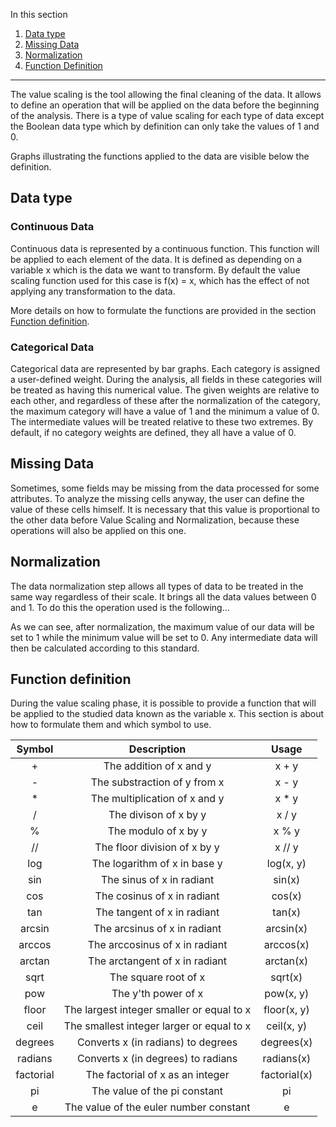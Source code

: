 In this section

1. [Data type](#data-type)
2. [Missing Data](#missing-Data)
3. [Normalization](#normalization)
4. [Function Definition](#function-definition)

---

The value scaling is the tool allowing the final cleaning of the data. It allows to define an operation that will be applied on the data before the beginning of the analysis. There is a type of value scaling for each type of data except the Boolean data type which by definition can only take the values of 1 and 0.

Graphs illustrating the functions applied to the data are visible below the definition.

## Data type

### Continuous Data

Continuous data is represented by a continuous function. This function will be applied to each element of the data. It is defined as depending on a variable x which is the data we want to transform. By default the value scaling function used for this case is f(x) = x, which has the effect of not applying any transformation to the data.

More details on how to formulate the functions are provided in the section [Function definition](#function-definition).

### Categorical Data

Categorical data are represented by bar graphs. Each category is assigned a user-defined weight. During the analysis, all fields in these categories will be treated as having this numerical value. The given weights are relative to each other, and regardless of these after the normalization of the category, the maximum category will have a value of 1 and the minimum a value of 0. The intermediate values will be treated relative to these two extremes. By default, if no category weights are defined, they all have a value of 0.

## Missing Data

Sometimes, some fields may be missing from the data processed for some attributes. To analyze the missing cells anyway, the user can define the value of these cells himself. It is necessary that this value is proportional to the other data before Value Scaling and Normalization, because these operations will also be applied on this one.

## Normalization

The data normalization step allows all types of data to be treated in the same way regardless of their scale. It brings all the data values between 0 and 1. To do this the operation used is the following...

As we can see, after normalization, the maximum value of our data will be set to 1 while the minimum value will be set to 0. Any intermediate data will then be calculated according to this standard.

## Function definition

During the value scaling phase, it is possible to provide a function that will be applied to the studied data known as the variable x. This section is about how to formulate them and which symbol to use.

|  Symbol   |                Description                |    Usage     |
| :-------: | :---------------------------------------: | :----------: |
|     +     |          The addition of x and y          |    x + y     |
|     -     |       The substraction of y from x        |    x - y     |
|    \*     |       The multiplication of x and y       |    x \* y    |
|     /     |           The divison of x by y           |    x / y     |
|     %     |           The modulo of x by y            |    x % y     |
|    //     |       The floor division of x by y        |    x // y    |
|    log    |       The logarithm of x in base y        |  log(x, y)   |
|    sin    |         The sinus of x in radiant         |    sin(x)    |
|    cos    |        The cosinus of x in radiant        |    cos(x)    |
|    tan    |        The tangent of x in radiant        |    tan(x)    |
|  arcsin   |       The arcsinus of x in radiant        |  arcsin(x)   |
|  arccos   |      The arccosinus of x in radiant       |  arccos(x)   |
|  arctan   |      The arctangent of x in radiant       |  arctan(x)   |
|   sqrt    |           The square root of x            |   sqrt(x)    |
|    pow    |            The y'th power of x            |  pow(x, y)   |
|   floor   | The largest integer smaller or equal to x | floor(x, y)  |
|   ceil    | The smallest integer larger or equal to x |  ceil(x, y)  |
|  degrees  |    Converts x (in radians) to degrees     |  degrees(x)  |
|  radians  |    Converts x (in degrees) to radians     |  radians(x)  |
| factorial |     The factorial of x as an integer      | factorial(x) |
|    pi     |       The value of the pi constant        |      pi      |
|     e     |  The value of the euler number constant   |      e       |
